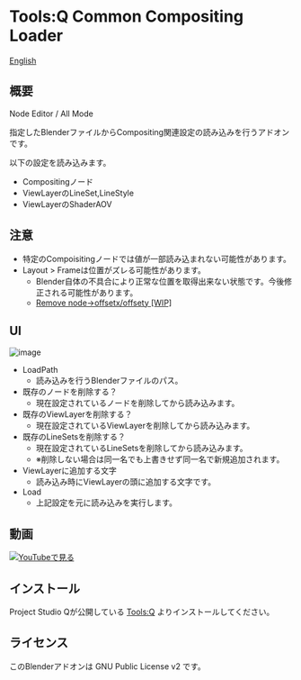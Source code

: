# Tools:Q Common Compositing Loader

[English](README.en.md)

## 概要
Node Editor / All Mode

指定したBlenderファイルからCompositing関連設定の読み込みを行うアドオンです。

以下の設定を読み込みます。
* Compositingノード
* ViewLayerのLineSet,LineStyle
* ViewLayerのShaderAOV

## 注意
* 特定のCompoisitingノードでは値が一部読み込まれない可能性があります。
* Layout > Frameは位置がズレる可能性があります。
  * Blender自体の不具合により正常な位置を取得出来ない状態です。今後修正される可能性があります。
  * [Remove node->offsetx/offsety [WIP]](https://developer.blender.org/D6540)

## UI
![image](https://user-images.githubusercontent.com/1855970/150478232-9836f8aa-dfc3-45ef-9159-55d28aea1d25.png)

* LoadPath
  * 読み込みを行うBlenderファイルのパス。
* 既存のノードを削除する？
  * 現在設定されているノードを削除してから読み込みます。
* 既存のViewLayerを削除する？
  * 現在設定されているViewLayerを削除してから読み込みます。
* 既存のLineSetsを削除する？
  * 現在設定されているLineSetsを削除してから読み込みます。
  * ※削除しない場合は同一名でも上書きせず同一名で新規追加されます。
* ViewLayerに追加する文字
  * 読み込み時にViewLayerの頭に追加する文字です。
* Load
  * 上記設定を元に読み込みを実行します。

## 動画
[![YouTubeで見る](https://img.youtube.com/vi/gwiI7nSzigI/0.jpg)](https://www.youtube.com/watch?v=gwiI7nSzigI)

## インストール
Project Studio Qが公開している [Tools:Q](https://github.com/Project-StudioQ/toolsq_common) よりインストールしてください。

## ライセンス
このBlenderアドオンは GNU Public License v2 です。
